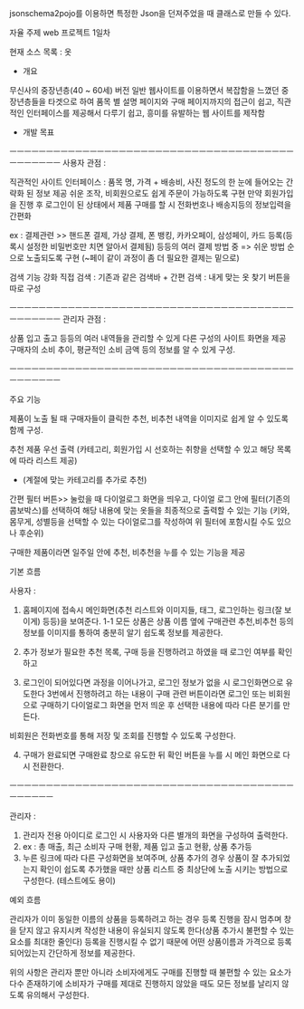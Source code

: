 


jsonschema2pojo를 이용하면 특정한 Json을 던져주었을 때 클래스로 만들 수 있다.



자율 주제 web 프로젝트 1일차








현재 소스 목록 : 옷



- 개요

무신사의 중장년층(40 ~ 60세) 버전
일반 웹사이트를 이용하면서 복잡함을 느꼈던 중장년층들을 타겟으로 하여
품목 별 설명 페이지와 구매 페이지까지의 접근이 쉽고, 
직관적인 인터페이스를 제공해서 다루기 쉽고,
흥미를 유발하는 웹 사이트를 제작함

- 개발 목표


ㅡㅡㅡㅡㅡㅡㅡㅡㅡㅡㅡㅡㅡㅡㅡㅡㅡㅡㅡㅡㅡㅡㅡㅡㅡㅡㅡㅡㅡㅡㅡㅡㅡㅡㅡㅡㅡㅡㅡㅡㅡㅡㅡㅡㅡㅡ
사용자 관점 :

직관적인 사이트 인터페이스 : 품목 명, 가격 + 배송비, 사진 정도의 한 눈에 들어오는 간략화 된 정보 제공
쉬운 조작, 비회원으로도 쉽게 주문이 가능하도록 구현 
만약 회원가입을 진행 후 로그인이 된 상태에서 제품 구매를 할 시 전화번호나 배송지등의 정보입력을 간편화

ex : 
결제관련 >> 핸드폰 결제, 가상 결제, 폰 뱅킹, 카카오페이, 삼성페이,
카드 등록(등록시 설정한 비밀번호만 치면 알아서 결제됨) 등등의 여러 결제 방법 중
=> 쉬운 방법 순으로 노출되도록 구현 (~페이 같이 과정이 좀 더 필요한 결제는 밑으로)

검색 기능 강화 
직접 검색 : 기존과 같은 검색바
+
간편 검색 : 내게 맞는 옷 찾기 버튼을 따로 구성 

ㅡㅡㅡㅡㅡㅡㅡㅡㅡㅡㅡㅡㅡㅡㅡㅡㅡㅡㅡㅡㅡㅡㅡㅡㅡㅡㅡㅡㅡㅡㅡㅡㅡㅡㅡㅡㅡㅡㅡㅡㅡㅡㅡㅡㅡㅡ
관리자 관점 :

상품 입고 출고 등등의 여러 내역들을 관리할 수 있게 다른 구성의 사이트 화면을 제공
구매자의 소비 추이, 평균적인 소비 금액 등의 정보를 알 수 있게 구성.

ㅡㅡㅡㅡㅡㅡㅡㅡㅡㅡㅡㅡㅡㅡㅡㅡㅡㅡㅡㅡㅡㅡㅡㅡㅡㅡㅡㅡㅡㅡㅡㅡㅡㅡㅡㅡㅡㅡㅡㅡㅡㅡㅡㅡㅡㅡ

주요 기능

제품이 노출 될 때 구매자들이 클릭한 추천, 비추천 내역을 이미지로 쉽게 알 수 있도록 함께 구성.

추천 제품 우선 출력
(카테고리, 회원가입 시 선호하는 취향을 선택할 수 있고 해당 목록에 따라 리스트 제공)
+ (계절에 맞는 카테고리를 추가로 추천)

간편 필터 버튼>> 눌렀을 때 다이얼로그 화면을 띄우고, 
다이얼 로그 안에 필터(기존의 콤보박스)를 선택하여 해당 내용에 맞는 옷들을 최종적으로 출력할 수 있는 기능
(키와, 몸무게, 성별등을 선택할 수 있는 다이얼로그를 작성하여 위 필터에 포함시킬 수도 있으나 후순위)

구매한 제품이라면 일주일 안에 추천, 비추천을 누를 수 있는 기능을 제공


기본 흐름

사용자 :

1. 홈페이지에 접속시 메인화면(추천 리스트와 이미지들, 태그, 로그인하는 링크(잘 보이게) 등등)을 보여준다.
1-1 모든 상품은 상품 이름 옆에 구매관련 추천,비추천 등의 정보를 이미지를 통하여 충분히 알기 쉽도록
정보를 제공한다.

2. 추가 정보가 필요한 추천 목록, 구매 등을 진행하려고 하였을 때 로그인 여부를 확인하고
3. 로그인이 되어있다면 과정을 이어나가고, 로그인 정보가 없을 시 로그인화면으로 유도한다
3번에서 진행하려고 하는 내용이 구매 관련 버튼이라면
로그인 또는 비회원으로 구매하기 다이얼로그 화면을 먼저 띄운 후
선택한 내용에 따라 다른 분기를 만든다.

비회원은 전화번호를 통해 저장 및 조회를 진행할 수 있도록 구성한다.

4. 구매가 완료되면 구매완료 창으로 유도한 뒤 확인 버튼을 누를 시 메인 화면으로 다시 전환한다.

ㅡㅡㅡㅡㅡㅡㅡㅡㅡㅡㅡㅡㅡㅡㅡㅡㅡㅡㅡㅡㅡㅡㅡㅡㅡㅡㅡㅡㅡㅡㅡㅡㅡㅡㅡㅡㅡㅡㅡㅡㅡㅡㅡㅡㅡ

관리자 :

1. 관리자 전용 아이디로 로그인 시 사용자와 다른 별개의 화면을 구성하여 출력한다.
2. ex : 총 매출, 최근 소비자 구매 현황, 제품 입고 출고 현황, 상품 추가등
3. 누른 링크에 따라 다른 구성화면을 보여주며, 상품 추가의 경우 상품이 잘 추가되었는지 확인이 쉽도록
추가했을 때만 상품 리스트 중 최상단에 노출 시키는 방법으로 구성한다. (테스트에도 용이)



예외 흐름

관리자가 이미 동일한 이름의 상품을 등록하려고 하는 경우 등록 진행을 잠시 멈추며
창을 닫지 않고 유지시켜 작성한 내용이 유실되지 않도록 한다(상품 추가시 불편할 수 있는 요소를 최대한 줄인다)
등록을 진행시킬 수 없기 때문에 어떤 상품이름과 가격으로 등록되어있는지 간단하게 정보를 제공한다.

위의 사항은 관리자 뿐만 아니라 소비자에게도 구매를 진행할 때 불편할 수 있는 요소가 다수 존재하기에
소비자가 구매를 제대로 진행하지 않았을 때도 모든 정보를 날리지 않도록 유의해서 구성한다.






